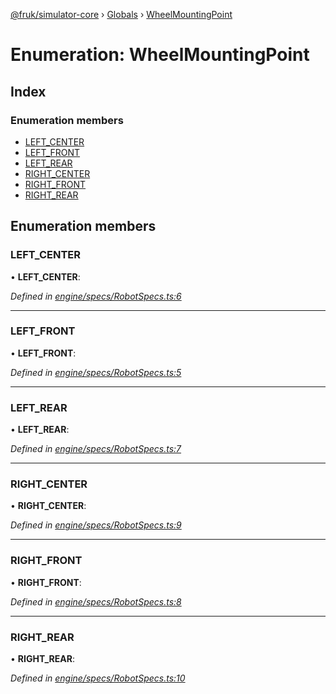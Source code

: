 [@fruk/simulator-core](../README.md) › [Globals](../globals.md) › [WheelMountingPoint](wheelmountingpoint.md)

# Enumeration: WheelMountingPoint

## Index

### Enumeration members

* [LEFT_CENTER](wheelmountingpoint.md#left_center)
* [LEFT_FRONT](wheelmountingpoint.md#left_front)
* [LEFT_REAR](wheelmountingpoint.md#left_rear)
* [RIGHT_CENTER](wheelmountingpoint.md#right_center)
* [RIGHT_FRONT](wheelmountingpoint.md#right_front)
* [RIGHT_REAR](wheelmountingpoint.md#right_rear)

## Enumeration members

###  LEFT_CENTER

• **LEFT_CENTER**:

*Defined in [engine/specs/RobotSpecs.ts:6](https://github.com/FRUK-Simulator/SimulatorCore/blob/cdc4cfb/src/engine/specs/RobotSpecs.ts#L6)*

___

###  LEFT_FRONT

• **LEFT_FRONT**:

*Defined in [engine/specs/RobotSpecs.ts:5](https://github.com/FRUK-Simulator/SimulatorCore/blob/cdc4cfb/src/engine/specs/RobotSpecs.ts#L5)*

___

###  LEFT_REAR

• **LEFT_REAR**:

*Defined in [engine/specs/RobotSpecs.ts:7](https://github.com/FRUK-Simulator/SimulatorCore/blob/cdc4cfb/src/engine/specs/RobotSpecs.ts#L7)*

___

###  RIGHT_CENTER

• **RIGHT_CENTER**:

*Defined in [engine/specs/RobotSpecs.ts:9](https://github.com/FRUK-Simulator/SimulatorCore/blob/cdc4cfb/src/engine/specs/RobotSpecs.ts#L9)*

___

###  RIGHT_FRONT

• **RIGHT_FRONT**:

*Defined in [engine/specs/RobotSpecs.ts:8](https://github.com/FRUK-Simulator/SimulatorCore/blob/cdc4cfb/src/engine/specs/RobotSpecs.ts#L8)*

___

###  RIGHT_REAR

• **RIGHT_REAR**:

*Defined in [engine/specs/RobotSpecs.ts:10](https://github.com/FRUK-Simulator/SimulatorCore/blob/cdc4cfb/src/engine/specs/RobotSpecs.ts#L10)*
